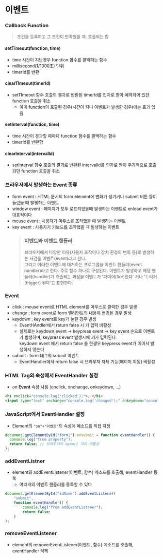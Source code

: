이벤트
======
### Callback Function
> 조건을 등록하고 그 조건이 만족했을 때, 호출되는 함
#### setTimeout(function, time)
+ time 시간이 지난경우 function 함수를 콜백하는 함수
+ millisecond(1/1000초) 단위
+ timerId를 반환
#### clearTImeout(timerId)
+ setTImeout 함수 호출의 결과로 반환된 timerId를 인자로 받아 예약되어 있던 function 호출을 취소
    - 이미 function이 호출된 경우(시간이 지나 이벤트가 발생한 경우)에는 효과 없음
#### setInterval(function, time)
+ time 시간이 경과할 때마다 function 함수를 콜백하는 함수
+ timerId를 반환함
#### clearInterval(intervalId)
+ setInterval 함수 호출의 결과로 반환된 intervalId를 인자로 받아 주기적으로 호출되던 function 호출을 취소
### 브라우저에서 발생하는 Event 종류
+ form event : HTML 문서의 form element에 변화가 생기거나 submit 버튼 등이 눌렸을 때 발생하는 이벤트
+ window event : 페이지가 모두 로드되었을때 발생하는 이벤트로 onload event가 대표적이다
+ mouse event : 사용자가 마우스를 조작했을 때 발생하는 이벤트
+ key event : 사용자가 키보드를 조작했을 때 발생하는 이벤트
    > ### **이벤트와 이벤트 핸들러**
    > 브라우저에서 다양한 이유(사용자 조작이나 장치 환경의 변화 등)로 발생하는 사건을 이벤트(event)라고 한다.  
    그리고 이러한 이벤트에 대처하는 프로그램을 이벤트 핸들러(event handler)라고 한다. 주로 함수 하나로 구성된다.
    > 이벤트가 발생하고 해당 핸들러(handler)가 호출되는 과정을 이벤트가 '파이어(fire)한다' 거나 '트리거(trigger) 된다'고 표현한다.
### Event
+ click : mouse event로 HTML element를 마우스로 클릭한 경우 발생
+ change : form event로 form 엘리먼트의 내용이 변경된 경우 발생
+ keydown : key event로 key가 눌린 경우 발생
    - EventHAndler에서 return false 시 키 입력 비활성
    - 실제로는 keydown event -> keypress event -> key event 순으로 이벤트가 발생하며, keypress event 발생시에 키가 입력된다.  
    keydown event 에서 return false 를 한경우 keypress event가 이어서 발생하지 않는다
+ submit : form 태그의 submit 이벤트
    - EventHandler에서 return false 시 브라우저 자체 기능(페이지 이동) 비활성
### HTML Tag의 속성에서 EventHandler 설정
+ on **Event** 속성 사용 (onclick, onchange, onkeydown, ...)  
```html
<h1 onclick="console.log('clicked');">..</h1>
<input type="text" onchange="console.log('changed');" onkeydown="console.log('typed');">
```
### JavaScript에서 EventHandler 설정
+ Element의 `"on"+"이벤트"`의 속성에 메소드를 직접 지정
```js
document.getElementById("form1").onsubmit = function eventHandler() {
  console.log("from property");
  return false; // 브라우저의 submit 처리 비활성
};
```
### addEventListner
+ element의 addEventListener(이벤트, 함수) 메소드를 호출해, eventHandler 등록
    - 여러개의 이벤트 핸들러를 등록할 수 있다
```js
document.getElementById("idName").addEventListener(
    "submit",
    function eventHandler() {
        console.log("from addEventListener");
        return false;
    }
);
```
### removeEventListener
+ element의 removerEventListener(이벤트, 함수) 메소드를 호출해, eventHandler 삭제

